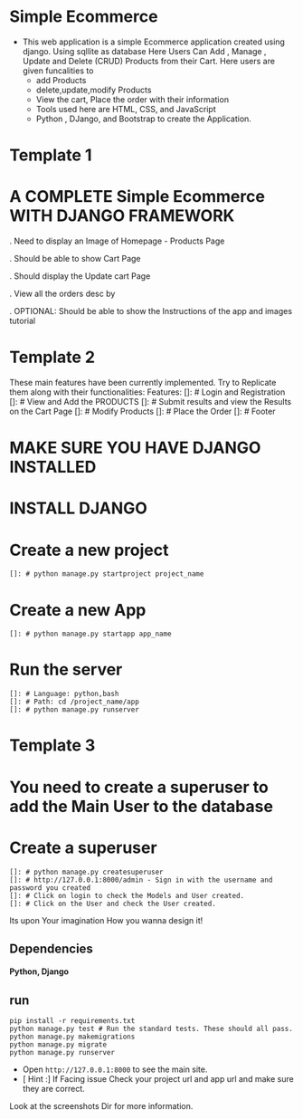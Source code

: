 
#  Simple Ecommerce

* This web application is a simple Ecommerce application created using django. Using sqllite as database Here  Users Can Add , Manage , Update and Delete (CRUD) Products from their Cart. Here  users are given funcalities to 
    * add Products 
    * delete,update,modify Products
    * View the cart, Place the order with their information    
    * Tools used here are HTML, CSS, and JavaScript
    * Python , DJango, and Bootstrap  to create the Application.


# Template 1
# A COMPLETE  Simple Ecommerce WITH DJANGO FRAMEWORK
. Need to display an Image of Homepage - Products Page 

. Should be able to show Cart Page 
 
. Should display the Update cart Page 
 
. View all the orders desc by 

. OPTIONAL: Should be able to show the Instructions of the app and images tutorial 


# Template 2

These main features have  been currently implemented.
Try to Replicate them along with their functionalities:
Features:
    []: # Login and Registration
    []: # View and Add the PRODUCTS
    []: # Submit results and view the Results on the Cart Page
    []: # Modify Products
    []: # Place the Order
    []: # Footer 

# MAKE SURE YOU HAVE DJANGO INSTALLED
# INSTALL DJANGO
    

# Create a new project
    
    []: # python manage.py startproject project_name

# Create a new App
        
    []: # python manage.py startapp app_name

# Run the server

    []: # Language: python,bash
    []: # Path: cd /project_name/app
    []: # python manage.py runserver

# Template 3
# You need to create a superuser to add the Main User to the database
# Create a superuser
    
    []: # python manage.py createsuperuser
    []: # http://127.0.0.1:8000/admin - Sign in with the username and password you created
    []: # Click on login to check the Models and User created.
    []: # Click on the User and check the User created.


Its upon Your imagination How you wanna design it!

## Dependencies
#### Python, Django

## run 

```
pip install -r requirements.txt
python manage.py test # Run the standard tests. These should all pass.
python manage.py makemigrations
python manage.py migrate
python manage.py runserver
```
* Open `http://127.0.0.1:8000` to see the main site.
* [ Hint :] If Facing issue Check your project url and app url and make sure they are correct.

Look at the screenshots Dir for more information.

